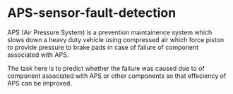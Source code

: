 # APS-sensor-fault-detection
APS (Air Pressure System) is a prevention maintainence system which slows down a heavy duty vehicle using compressed air which force piston to provide pressure to brake pads in case of failure of component associated with APS.

The task here is to predict whether the failure was caused due to of component associated with APS or other components so that effeciency of APS can be improved.
